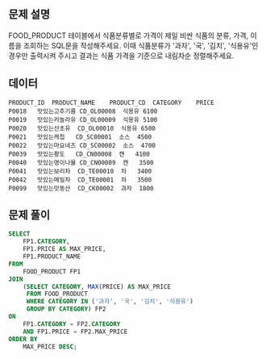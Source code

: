 ## 문제 설명

FOOD_PRODUCT 테이블에서 식품분류별로 가격이 제일 비싼 식품의 분류, 가격, 이름을 조회하는 SQL문을 작성해주세요. 이때 식품분류가 '과자', '국', '김치', '식용유'인 경우만 출력시켜 주시고 결과는 식품 가격을 기준으로 내림차순 정렬해주세요.

## 데이터

```
PRODUCT_ID	PRODUCT_NAME	PRODUCT_CD	CATEGORY	PRICE
P0018	맛있는고추기름	CD_OL00008	식용유	6100
P0019	맛있는카놀라유	CD_OL00009	식용유	5100
P0020	맛있는산초유	CD_OL00010	식용유	6500
P0021	맛있는케첩	CD_SC00001	소스	4500
P0022	맛있는마요네즈	CD_SC00002	소스	4700
P0039	맛있는황도	CD_CN00008	캔	4100
P0040	맛있는명이나물	CD_CN00009	캔	3500
P0041	맛있는보리차	CD_TE00010	차	3400
P0042	맛있는메밀차	CD_TE00001	차	3500
P0099	맛있는맛동산	CD_CK00002	과자	1800
```

## 문제 풀이

```sql
SELECT
    FP1.CATEGORY,
    FP1.PRICE AS MAX_PRICE,
    FP1.PRODUCT_NAME
FROM
    FOOD_PRODUCT FP1
JOIN
    (SELECT CATEGORY, MAX(PRICE) AS MAX_PRICE
     FROM FOOD_PRODUCT
     WHERE CATEGORY IN ('과자', '국', '김치', '식용유')
     GROUP BY CATEGORY) FP2
ON
    FP1.CATEGORY = FP2.CATEGORY
    AND FP1.PRICE = FP2.MAX_PRICE
ORDER BY
    MAX_PRICE DESC;
```
